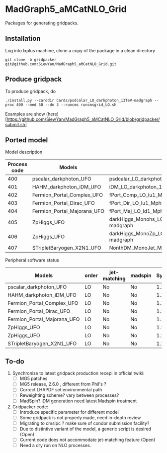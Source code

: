 # MadGraph5_aMCatNLO_Grid

Packages for generating gridpacks.

## Installation

Log into lxplus machine, clone a copy of the package in a clean directory

```
git clone -b gridpacker git@github.com:SiewYan/MadGraph5_aMCatNLO_Grid.git
```

## Produce gridpack

To produce gridpack, do

```
./install.py --carddir Cards/psdcalar_LO_darkphoton_13TeV-madgraph --proc 400 --med 50 --dm 3 --runcms runcmsgrid_LO.sh
```

Examples are show (here)[https://github.com/SiewYan/MadGraph5_aMCatNLO_Grid/blob/gridpacker/submit.sh]

## Ported model

Model description

| Process code| Models | Cards |
| -- | --- | --- |
| 400 | pscalar_darkphoton_UFO | psdcalar_LO_darkphoton_13TeV-madgraph |
| 401 | HAHM_darkphoton_iDM_UFO | iDM_LO_darkphoton_13TeV-madgraph |
| 402 | Fermion_Portal_Complex_UFO | fPort_Comp_LO_lu1_Mphi_Mchi_13TeV-madgraph |
| 403 | Fermion_Portal_Dirac_UFO | fPort_Dir_LO_lu1_Mphi_Mchi_13TeV-madgraph |
| 404 | Fermion_Portal_Majorana_UFO | fPort_Maj_LO_ld1_Mphi_Mchi_13TeV-madgraph |
| 405 | ZpHiggs_UFO | darkHiggs_Monohs_LO_MZprime_Mhs_Mchi_13TeV-madgraph |
| 406 | ZpHiggs_UFO | darkHiggs_MonoZp_LO_MZprime_Mhs_Mchi_13TeV-madgraph |
| 407 | STripletBaryogen_X2N1_UFO | NonthDM_MonoJet_Mx_l1_l2_13TeV-madgraph |

Peripheral software status

| Models | order | jet-matching | madspin | SysCal | Reweighting |
| --- | --- | --- | --- | --- | --- | 
| pscalar_darkphoton_UFO | LO  | No | No | 1.1.0 | No |  
| HAHM_darkphoton_iDM_UFO | LO  | No | No | 1.1.0 | No | 
| Fermion_Portal_Complex_UFO | LO | No | No | 1.1.0 | No |	
| Fermion_Portal_Dirac_UFO | LO | No | No | 1.1.0 | No | 
| Fermion_Portal_Majorana_UFO | LO | No | No | 1.1.0 | No |	
| ZpHiggs_UFO | LO | No | No | 1.1.0 | No |  
| ZpHiggs_UFO | LO | No | No | 1.1.0 | No |  
| STripletBaryogen_X2N1_UFO | LO | No | No | 1.1.0 | No |

## To-do

1. Synchronize to latest gridpack production recepi in official twiki:
   - [ ] MG5 patches
   - [ ] MG5 release, 2.6.0 , different from Phil's ?
   - [ ] Correct LHAPDF set environmental path
   - [ ] Reweighting scheme? vary between processes?
   - [ ] MadSpin? iDM generation need latest Madspin treatment

2. Gridpacker code:
   - [ ] Introduce specific parameter for different model
   - [ ] Some gridpack is not properly made, need in-depth review
   - [ ] Migrating to cmslpc ? make sure of condor submission facility?
   - [ ] Due to distintive variant of the model, a generic script is desired (Open)
   - [ ] Current code does not accommodate jet-matching feature (Open)
   - [ ] Need a dry run on NLO processes.
